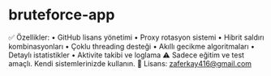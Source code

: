 # bruteforce-app
 ✅ Özellikler: • GitHub lisans yönetimi • Proxy rotasyon sistemi • Hibrit saldırı kombinasyonları • Çoklu threading desteği • Akıllı gecikme algoritmaları • Detaylı istatistikler • Aktivite takibi ve loglama  ⚠️ Sadece eğitim ve test amaçlı. Kendi sistemlerinizde kullanın.  📧 Lisans: zaferkay416@gmail.com
